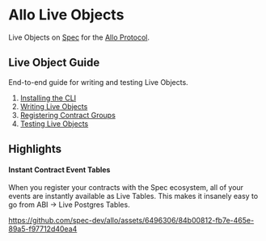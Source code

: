 # Allo Live Objects

Live Objects on [Spec](https://spec.dev/blog) for the [Allo Protocol](https://docs.allo.gitcoin.co).

## Live Object Guide

End-to-end guide for writing and testing Live Objects.

1. [Installing the CLI](/guides/CLI-Setup.md)
2. [Writing Live Objects](/guides/Writing-Live-Objects.md)
3. [Registering Contract Groups](/guides/Contract-Groups.md)
4. [Testing Live Objects](/guides/Testing-Live-Objects.md)

## Highlights

#### Instant Contract Event Tables

When you register your contracts with the Spec ecosystem, all of your events are instantly available as Live Tables. This makes it insanely easy to go from ABI -> Live Postgres Tables. 

https://github.com/spec-dev/allo/assets/6496306/84b00812-fb7e-465e-89a5-f97712d40ea4
